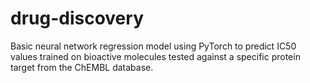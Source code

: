 # drug-discovery
Basic neural network regression model using PyTorch to predict IC50 values trained on bioactive molecules tested against a specific protein target from the ChEMBL database.
